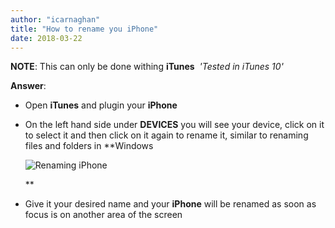 ```yaml
---
author: "icarnaghan"
title: "How to rename you iPhone"
date: 2018-03-22
---
```


**NOTE**: This can only be done withing **iTunes**  _'Tested in iTunes 10'_

**Answer**:

- Open **iTunes** and plugin your **iPhone** 
- On the left hand side under **DEVICES** you will see your device, click on it to select it and then click on it again to rename it, similar to renaming files and folders in **Windows
    
    ![Renaming iPhone](images/renamingiPhone.png "Renaming iPhone")
    
    **
- Give it your desired name and your **iPhone** will be renamed as soon as focus is on another area of the screen
